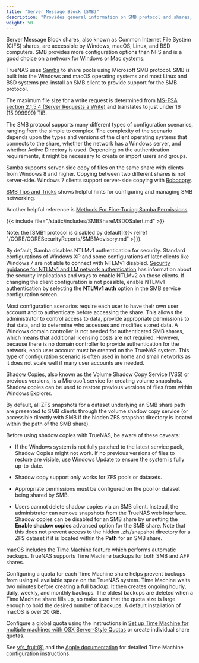 ```yaml
---
title: "Server Message Block (SMB)"
description: "Provides general information on SMB protocol and shares, shadow copies and Time Machine implementation in TrueNAS."
weight: 50
---
```


Server Message Block shares, also known as Common Internet File System (CIFS) shares, are accessible by Windows, macOS, Linux, and BSD computers.
SMB provides more configuration options than NFS and is a good choice on a network for Windows or Mac systems.

TrueNAS uses [Samba](https://www.samba.org/) to share pools using Microsoft SMB protocol.
SMB is built into the Windows and macOS operating systems and most Linux and BSD systems pre-install an SMB
client to provide support for the SMB protocol.

The maximum file size for a write request is determined from [MS-FSA section 2.1.5.4 (Server Requests a Write)](https://learn.microsoft.com/en-us/openspecs/windows_protocols/ms-fsa/fbf656c3-b897-4b9c-abfd-7c8d876d77a1) and translates to just under 16 (15.999999) TiB.

The SMB protocol supports many different types of configuration scenarios, ranging from the simple to complex.
The complexity of the scenario depends upon the types and versions of the client operating systems that connects to the share, whether the network has a Windows server, and whether Active Directory is used.
Depending on the authentication requirements, it might be necessary to create or import users and groups.

Samba supports server-side copy of files on the same share with clients from Windows 8 and higher.
Copying between two different shares is not server-side.
Windows 7 clients support server-side copying with [Robocopy](https://docs.microsoft.com/en-us/previous-versions/windows/it-pro/windows-server-2012-R2-and-2012/cc733145(v=ws.11)).

[SMB Tips and Tricks](https://www.truenas.com/community/resources/smb-tips-and-tricks.15/) shows helpful hints for configuring and managing SMB networking.

Another helpful reference is [Methods For Fine-Tuning Samba Permissions](https://www.truenas.com/community/threads/methods-for-fine-tuning-samba-permissions.50739/).

{{< include file="/static/includes/SMBShareMSDOSalert.md" >}}

Note: the [SMB1 protocol is disabled by default]({{< relref "/CORE/CORESecurityReports/SMB1Advisory.md" >}}).

By default, Samba disables NTLMv1 authentication for security.
Standard configurations of Windows XP and some configurations of later clients like Windows 7 are not able to connect with NTLMv1 disabled.
[Security guidance for NTLMv1 and LM network authentication](https://support.microsoft.com/en-us/help/2793313/security-guidance-for-ntlmv1-and-lm-network-authentication) has information about the security implications and ways to enable NTLMv2 on those clients.
If changing the client configuration is not possible, enable NTLMv1 authentication by selecting the **NTLMv1 auth** option in the SMB service configuration screen.

Most configuration scenarios require each user to have their own user account and to authenticate before accessing the share.
This allows the administrator to control access to data, provide appropriate permissions to that data, and to determine who accesses and modifies stored data.
A Windows domain controller is not needed for authenticated SMB shares, which means that additional licensing costs are not required.
However, because there is no domain controller to provide authentication for the network, each user account must be created on the TrueNAS system.
This type of configuration scenario is often used in home and small networks as it does not scale well if many user accounts are needed.

[Shadow Copies](https://en.wikipedia.org/wiki/Shadow_copy), also known as the Volume Shadow Copy Service (VSS) or previous versions, is a Microsoft service for creating volume snapshots.
Shadow copies can be used to restore previous versions of files from within Windows Explorer.

By default, all ZFS snapshots for a dataset underlying an SMB share path are presented to SMB clients through the volume shadow copy service (or accessible directly with SMB if the hidden ZFS snapshot directory is located within the path of the SMB share).

Before using shadow copies with TrueNAS, be aware of these caveats:

* If the Windows system is not fully patched to the latest service pack, Shadow Copies might not work.
  If no previous versions of files to restore are visible, use Windows Update to ensure the system is fully up-to-date.

* Shadow copy support only works for ZFS pools or datasets.

* Appropriate permissions must be configured on the pool or dataset being shared by SMB.

* Users cannot delete shadow copies via an SMB client.
  Instead, the administrator can remove snapshots from the TrueNAS web interface.
  Shadow copies can be disabled for an SMB share by unsetting the **Enable shadow copies** advanced option for the SMB share.
  Note that this does not prevent access to the hidden <file>.zfs/snapshot</file>
  directory for a ZFS dataset if it is located within the **Path** for an SMB share.

macOS includes the [Time Machine](https://support.apple.com/en-us/HT201250) feature which performs automatic backups.
TrueNAS supports Time Machine backups for both SMB and AFP shares.

Configuring a quota for each Time Machine share helps prevent backups from using all available space on the TrueNAS system.
Time Machine waits two minutes before creating a full backup.
It then creates ongoing hourly, daily, weekly, and monthly backups.
The oldest backups are deleted when a Time Machine share fills up, so make sure that the quota size is large enough to hold the desired number of backups.
A default installation of macOS is over 20 GiB.

Configure a global quota using the instructions in [Set up Time Machine for multiple machines with OSX Server-Style Quotas](https://forums.freenas.org/index.php?threads/how-to-set-up-time-machine-for-multiple-machines-with-osx-server-style-quotas.47173/)
or create individual share quotas.

See [vfs_fruit(8)](https://www.samba.org/samba/docs/current/man-html/vfs_fruit.8.html) and the [Apple documentation](https://support.apple.com/en-us/HT201250) for detailed Time Machine configuration instructions.
